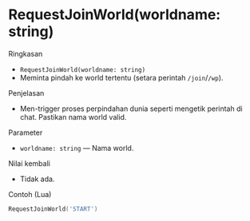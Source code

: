 # RequestJoinWorld(worldname: string)

Ringkasan
- `RequestJoinWorld(worldname: string)`
- Meminta pindah ke world tertentu (setara perintah `/join`/`/wp`).

Penjelasan
- Men-trigger proses perpindahan dunia seperti mengetik perintah di chat. Pastikan nama world valid.

Parameter
- `worldname: string` — Nama world.

Nilai kembali
- Tidak ada.

Contoh (Lua)
```lua
RequestJoinWorld('START')
```
